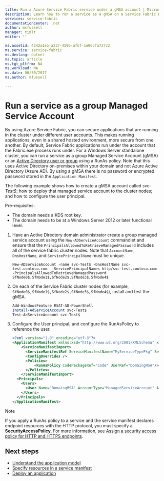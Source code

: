 ```yaml
---
title: Run a Azure Service Fabric service under a gMSA account | Microsoft Docs
description: Learn how to run a service as a gMSA on a Service Fabric Windows standalone cluster.
services: service-fabric
documentationcenter: .net
author: msfussell
manager: timlt
editor: ''

ms.assetid: 4242a1eb-a237-459b-afbf-1e06cfa72732
ms.service: service-fabric
ms.devlang: dotnet
ms.topic: article
ms.tgt_pltfrm: NA
ms.workload: NA
ms.date: 06/30/2017
ms.author: mfussell

---
```

# Run a service as a group Managed Service Account
By using Azure Service Fabric, you can secure applications that are running in the cluster under different user accounts. This makes running applications, even in a shared hosted environment, more secure from one another. By default, Service Fabric applications run under the account that the Fabric.exe process runs under. For a Windows Server standalone cluster, you can run a service as a group Managed Service Account (gMSA) or an [Active Directory user or group](service-fabric-run-service-as-ad-user-or-group.md) using a RunAs policy. Note that this uses Active Directory on-premises within your domain and not Azure Active Directory (Azure AD). By using a gMSA there is no password or encrypted password stored in the `Application Manifest`.

The following example shows how to create a gMSA account called *svc-Test$*; how to deploy that managed service account to the cluster nodes; and how to configure the user principal.

Pre-requisites:
- The domain needs a KDS root key.
- The domain needs to be at a Windows Server 2012 or later functional level.

1. Have an Active Directory domain administrator create a group managed service account using the `New-ADServiceAccount` commandlet and ensure that the `PrincipalsAllowedToRetrieveManagedPassword` includes all of the service fabric cluster nodes. Note that `AccountName`, `DnsHostName`, and `ServicePrincipalName` must be unique.

    ```poweshell
    New-ADServiceAccount -name svc-Test$ -DnsHostName svc-test.contoso.com  -ServicePrincipalNames http/svc-test.contoso.com -PrincipalsAllowedToRetrieveManagedPassword SfNode0$,SfNode1$,SfNode2$,SfNode3$,SfNode4$
    ```

2. On each of the Service Fabric cluster nodes (for example, `SfNode0$,SfNode1$,SfNode2$,SfNode3$,SfNode4$`), install and test the gMSA.
    
    ```powershell
    Add-WindowsFeature RSAT-AD-PowerShell
    Install-AdServiceAccount svc-Test$
    Test-AdServiceAccount svc-Test$
    ```

3. Configure the User principal, and configure the RunAsPolicy to reference the user.
    
    ```xml
    <?xml version="1.0" encoding="utf-8"?>
    <ApplicationManifest xmlns:xsd="http://www.w3.org/2001/XMLSchema" xmlns:xsi="http://www.w3.org/2001/XMLSchema-instance" ApplicationTypeName="MyApplicationType" ApplicationTypeVersion="1.0.0" xmlns="http://schemas.microsoft.com/2011/01/fabric">
        <ServiceManifestImport>
          <ServiceManifestRef ServiceManifestName="MyServiceTypePkg" ServiceManifestVersion="1.0.0" />
          <ConfigOverrides />
          <Policies>
              <RunAsPolicy CodePackageRef="Code" UserRef="DomaingMSA"/>
          </Policies>
        </ServiceManifestImport>
      <Principals>
        <Users>
          <User Name="DomaingMSA" AccountType="ManagedServiceAccount" AccountName="domain\svc-Test$"/>
        </Users>
      </Principals>
    </ApplicationManifest>
    ```

> [!NOTE] 
> If you apply a RunAs policy to a service and the service manifest declares endpoint resources with the HTTP protocol, you must specify a **SecurityAccessPolicy**.  For more information, see [Assign a security access policy for HTTP and HTTPS endpoints](service-fabric-assign-policy-to-endpoint.md). 
>

<!--Every topic should have next steps and links to the next logical set of content to keep the customer engaged-->
## Next steps
* [Understand the application model](service-fabric-application-model.md)
* [Specify resources in a service manifest](service-fabric-service-manifest-resources.md)
* [Deploy an application](service-fabric-deploy-remove-applications.md)

[image1]: ./media/service-fabric-application-runas-security/copy-to-output.png
